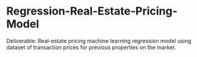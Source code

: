 # Regression-Real-Estate-Pricing-Model
Deliverable: Real-estate pricing machine learning regression model using dataset of transaction prices for previous properties on the market.
